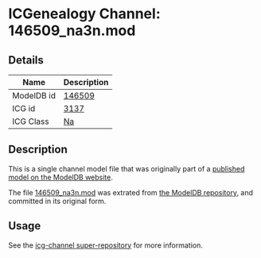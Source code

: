 # ICGenealogy Channel: 146509\_na3n.mod

## Details

Name | Description
---- | -----------
ModelDB id | [146509](http://senselab.med.yale.edu/ModelDB/ShowModel.cshtml?model=146509)
ICG id | [3137](http://icg.neurotheory.ox.ac.uk/channels/2/3137)
ICG Class | [Na](http://icg.neurotheory.ox.ac.uk/channels/2)

## Description

This is a single channel model file that was originally part of a [published model on the ModelDB website](http://senselab.med.yale.edu/mModelDB/ShowModel.cshtml?model=146509).

The file [146509\_na3n.mod](146509_na3n.mod) was extrated from [the ModelDB repository](http://senselab.med.yale.edu/ModelDB/ShowModel.cshtml?model=146509), and committed in its original form.

## Usage

See the [icg-channel super-repository](https://github.com/icgenealogy/icg-channels) for more information.